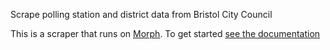 Scrape polling station and district data from Bristol City Council

This is a scraper that runs on [Morph](https://morph.io). To get started [see the documentation](https://morph.io/documentation)

